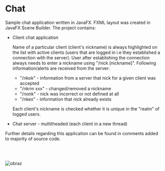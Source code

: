 # Chat

Sample chat application written in JavaFX. FXML layout was created in JavaFX Scene Builder.
The project contains:
<br>
<ul>
  <li>Client chat application</li>
  <p>Name of a particular client (client's nickname) is always highlighted on the list with active clients (users that are logged in i.e they established a connection with the server). User after establishing the connection always needs to enter a nickname using "/nick [nickname]". Following information/alerts are received from the server:<br>
    <ul>  
      <li>"/nkok" - information from a server that nick for a given client was accepted</li>
      <li>"/nkrm xxx" - changed/removed a nickname</li>
      <li>"/nonk" - nick was incorrect or not defined at all</li>
      <li>"/nkex" - information that nick already exists</li>
    </ul>
  <p>Each client's nickname is checked whether it is unique in the "realm" of logged users.</p>
  <li>Chat server - multitheaded (each client in a new thread)</li>
</ul>
<p>Further details regarding this application can be found in comments added to majority of source code.</p>
<br>
<br>

![obraz](https://user-images.githubusercontent.com/34214903/45932756-a97c9280-bf81-11e8-8613-ebe7c520c795.png)

    
